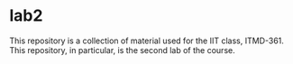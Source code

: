 # lab2
This repository is a collection of material used for the IIT class, ITMD-361. This repository, in particular, is the second lab of the course.
